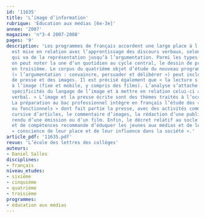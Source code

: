 ```yaml
---
id: '11635'
title: 'L’image d’information'
rubrique: 'Éducation aux médias [6e-3e]'
annee: '2007'
magazine: 'n°3-4 2007-2008'
pages: '9'
description: 'Les programmes de français accordent une large place à l’image. Celle-ci
  est mise en relation avec l’apprentissage des discours verbaux, selon une progression
  qui va de la représentation jusqu’à l’argumentation. Parmi les types d’images abordés,
  on peut noter la une d’un quotidien au cycle central, le dessin de presse et d’humour
  en troisième. Le corpus du quatrième objet d’étude du nouveau programme de première
  (« l’argumentation : convaincre, persuader et délibérer ») peut inclure des articles
  de presse et des images. Il est précisé également que « la lecture s’applique aussi
  à l’image (fixe et mobile, y compris des films). L’analyse s’attache à dégager les
  spécificités du langage de l’image et à mettre en relation celui-ci avec le langage
  verbal. » L’image et la presse écrite sont des thèmes traités à l’occasion des TPE.
  La préparation au bac professionnel intègre en français l’étude des « discours sociaux
  ou fonctionnels » dont fait partie la presse, avec des activités comme la lecture
  cursive d’articles, le commentaire d’images, la rédaction d’une publicité, le compte
  rendu d’une émission ou d’un film. Enfin, le décret relatif au socle commun de connaissances
  et de compétences recommande d’éduquer les jeunes aux médias et de leur faire prendre
  « conscience de leur place et de leur influence dans la société ».'
article_pdf: '11635.pdf'
revue: 'L’école des lettres des collèges'
auteurs:
- Daniel Salles
disciplines:
- français
niveau_etudes:
- sixième
- cinquième
- quatrième
- troisième
programmes:
- éducation aux médias
---
```

